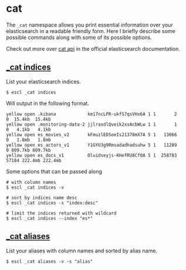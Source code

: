 # cat

The `_cat` namespace allows you print essential information over your
elasticsearch in a readable friendly form. Here I briefly describe some possible
commands along with some of its possible options.

Check out more over [cat
api](https://www.elastic.co/guide/en/elasticsearch/reference/current/cat.html)
in the official elasticsearch documentation.

## [_cat indices](https://www.elastic.co/guide/en/elasticsearch/client/javascript-api/current/api-reference.html#api-cat-indices)

List your elasticsearch indices.

```
$ escl _cat indices
```

Will output in the following format.

```
yellow open .kibana            km17ncLPR-ukfS7qsVHx6A 1 1       2      0  15.4kb  15.4kb
yellow open .monitoring-data-2 jjlrasdlQveik2xsAcbWLw 1 1       1      0   4.1kb   4.1kb
yellow open es_movies_v2       kFmuzlEDSoeIs21378mX7A 5 1   13066      0   1.8mb   1.8mb
yellow open es_actors_v1       Y1GYU3g9Rmsadadhadsuhw 5 1   11289      0 809.7kb 809.7kb
yellow open es_docs_v1         Oluidseyjs-KHefRU8Cf0A 5 1  258783  57184 222.4mb 222.4mb
```

Some options that can be passed along

```
# with column names
$ escl _cat indices -v

# sort by indices name desc
$ escl _cat indices -s "index:desc"

# limit the indices returned with wildcard
$ escl _cat indices --index "es*"
```

## [_cat aliases](https://www.elastic.co/guide/en/elasticsearch/client/javascript-api/current/api-reference.html#api-cat-aliases)

List your aliases with column names and sorted by alias name.

```
$ escl _cat aliases -v -s "alias"
```
